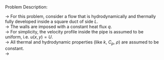 Problem Description:  
  
-> For this problem, consider a flow that is hydrodynamically and thermally fully developed inside a square duct of side $L$.  
-> The walls are imposed with a constant heat flux $q$.  
-> For simplicity, the velocity profile inside the pipe is assumed to be uniform, i.e. $u(x, y) = U$.  
-> All thermal and hydrodynamic properties (like $k$, $C_p$, $\rho$) are assumed to be constant.  
-> 
